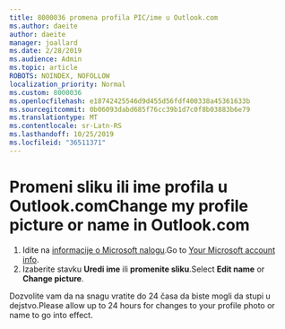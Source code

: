```yaml
---
title: 8000036 promena profila PIC/ime u Outlook.com
ms.author: daeite
author: daeite
manager: joallard
ms.date: 2/28/2019
ms.audience: Admin
ms.topic: article
ROBOTS: NOINDEX, NOFOLLOW
localization_priority: Normal
ms.custom: 8000036
ms.openlocfilehash: e18742425546d9d455d56fdf400338a45361633b
ms.sourcegitcommit: 0b06093dabd685f76cc39b1d7c0f8b03883b6e79
ms.translationtype: MT
ms.contentlocale: sr-Latn-RS
ms.lasthandoff: 10/25/2019
ms.locfileid: "36511371"
---
```

# <a name="change-my-profile-picture-or-name-in-outlookcom"></a><span data-ttu-id="9e937-102">Promeni sliku ili ime profila u Outlook.com</span><span class="sxs-lookup"><span data-stu-id="9e937-102">Change my profile picture or name in Outlook.com</span></span>

1. <span data-ttu-id="9e937-103">Idite na [informacije o Microsoft nalogu](https://go.microsoft.com/fwlink/p/?linkid=860841).</span><span class="sxs-lookup"><span data-stu-id="9e937-103">Go to [Your Microsoft account info](https://go.microsoft.com/fwlink/p/?linkid=860841).</span></span>
1. <span data-ttu-id="9e937-104">Izaberite stavku **Uredi ime** ili **promenite sliku**.</span><span class="sxs-lookup"><span data-stu-id="9e937-104">Select **Edit name** or **Change picture**.</span></span>

<span data-ttu-id="9e937-105">Dozvolite vam da na snagu vratite do 24 časa da biste mogli da stupi u dejstvo.</span><span class="sxs-lookup"><span data-stu-id="9e937-105">Please allow up to 24 hours for changes to your profile photo or name to go into effect.</span></span>